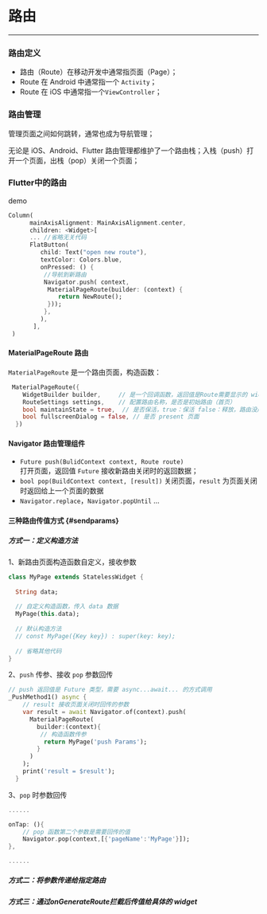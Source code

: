 # 路由

---

### 路由定义

* 路由（Route）在移动开发中通常指页面（Page）；
* Route 在 Android 中通常指一个 `Activity`；
* Route 在 iOS 中通常指一个`ViewController`；

### 路由管理

管理页面之间如何跳转，通常也成为导航管理；

无论是 iOS、Android、Flutter 路由管理都维护了一个路由栈；入栈（push）打开一个页面，出栈（pop）关闭一个页面；

### Flutter中的路由

demo

```dart
Column(
      mainAxisAlignment: MainAxisAlignment.center,
      children: <Widget>[
      ... //省略无关代码
      FlatButton(
         child: Text("open new route"),
         textColor: Colors.blue,
         onPressed: () {
          //导航到新路由   
          Navigator.push( context,
           MaterialPageRoute(builder: (context) {
              return NewRoute();
           }));
          },
         ),
       ],
 )
```

#### MaterialPageRoute 路由

`MaterialPageRoute` 是一个路由页面，构造函数：

```dart
 MaterialPageRoute({
    WidgetBuilder builder,     // 是一个回调函数，返回值是Route需要显示的 widget
    RouteSettings settings,    // 配置路由名称，是否是初始路由（首页）
    bool maintainState = true,  // 是否保活，true：保活 false：释放，路由没用的时候是否资源， 场景是什么 ？？？
    bool fullscreenDialog = false, // 是否 present 页面
  })
```

#### Navigator 路由管理组件

* `Future push(BulidContext context, Route route)`  
   打开页面，返回值 `Future` 接收新路由关闭时的返回数据；
* `bool pop(BuildContext context, [result])`
  关闭页面，`result` 为页面关闭时返回给上一个页面的数据 
* `Navigator.replace`，`Navigator.popUntil` ...

#### 三种路由传值方式 {#sendparams}

##### 方式一：定义构造方法

1、新路由页面构造函数自定义，接收参数

```dart
class MyPage extends StatelessWidget {
  
  String data;
  
  // 自定义构造函数，传入 data 数据
  MyPage(this.data);
  
  // 默认构造方法
  // const MyPage({Key key}) : super(key: key);  
  
  // 省略其他代码
}
```

2、`push` 传参、接收 `pop` 参数回传

```dart
// push 返回值是 Future 类型，需要 async...await... 的方式调用
_PushMethod1() async {
    // result 接收页面关闭时回传的参数
    var result = await Navigator.of(context).push(
      MaterialPageRoute(
        builder:(context){
         // 构造函数传参
          return MyPage('push Params');
        }
      )
    );
    print('result = $result');
  }
```

3、`pop` 时参数回传

```dart
......

onTap: (){
    // pop 函数第二个参数是需要回传的值
    Navigator.pop(context,[{'pageName':'MyPage'}]);
},

......
```

##### 方式二：将参数传递给指定路由

##### 方式三：通过**onGenerateRoute拦截后传值给具体的 widget**

##### 

##### 



